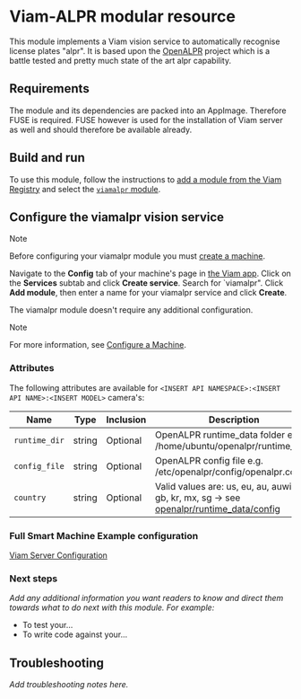 # Viam-ALPR modular resource

This module implements a Viam vision service to automatically recognise license plates "alpr". It is based upon the [OpenALPR](https://github.com/openalpr) project which is a battle tested and pretty much state of the art alpr capability.

## Requirements

The module and its dependencies are packed into an AppImage. Therefore FUSE is required. FUSE however is used for the installation of Viam server as well and should therefore be available already.

## Build and run

To use this module, follow the instructions to [add a module from the Viam Registry](https://docs.viam.com/registry/configure/#add-a-modular-resource-from-the-viam-registry) and select the [`viamalpr` module](https://app.viam.com/module/viam-soleng/viamalpr).

## Configure the viamalpr vision service

> [!NOTE]
> Before configuring your viamalpr module you must [create a machine](https://docs.viam.com/manage/fleet/machines/#add-a-new-machine).

Navigate to the **Config** tab of your machine's page in [the Viam app](https://app.viam.com/).
Click on the **Services** subtab and click **Create service**.
Search for `viamalpr".
Click **Add module**, then enter a name for your viamalpr service and click **Create**.

The viamalpr module doesn't require any additional configuration.

> [!NOTE]
> For more information, see [Configure a Machine](https://docs.viam.com/manage/configuration/).

### Attributes

The following attributes are available for `<INSERT API NAMESPACE>:<INSERT API NAME>:<INSERT MODEL>` camera's:

| Name    | Type   | Inclusion    | Description |
| ------- | ------ | ------------ | ----------- |
| `runtime_dir` | string | Optional | OpenALPR runtime_data folder e.g. /home/ubuntu/openalpr/runtime_data|
| `config_file` | string | Optional     | OpenALPR config file e.g. /etc/openalpr/config/openalpr.conf        |
| `country` | string | Optional     | Valid values are: us, eu, au, auwide, gb, kr, mx, sg -> see [openalpr/runtime_data/config](openalpr/runtime_data/config)|

### Full Smart Machine Example configuration

[Viam Server Configuration](config-run.json)

### Next steps

_Add any additional information you want readers to know and direct them towards what to do next with this module._
_For example:_

- To test your...
- To write code against your...

## Troubleshooting

_Add troubleshooting notes here._
